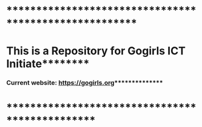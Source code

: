 # ******************************************************
# This is a Repository for Gogirls ICT Initiate********
### Current website: https://gogirls.org**************
# ***********************************************